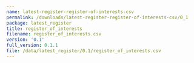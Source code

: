 ```yaml
---
name: latest-register-register-of-interests-csv
permalink: /downloads/latest-register-register-of-interests-csv/0_1
package: latest_register
title: register_of_interests
filename: register_of_interests.csv
version: '0.1'
full_version: 0.1.1
file: /data/latest_register/0.1/register_of_interests.csv
---
```

